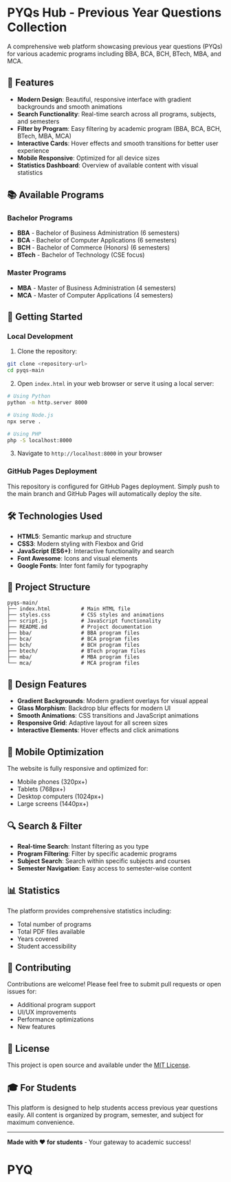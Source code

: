 # PYQs Hub - Previous Year Questions Collection

A comprehensive web platform showcasing previous year questions (PYQs) for various academic programs including BBA, BCA, BCH, BTech, MBA, and MCA.

## 🎯 Features

- **Modern Design**: Beautiful, responsive interface with gradient backgrounds and smooth animations
- **Search Functionality**: Real-time search across all programs, subjects, and semesters
- **Filter by Program**: Easy filtering by academic program (BBA, BCA, BCH, BTech, MBA, MCA)
- **Interactive Cards**: Hover effects and smooth transitions for better user experience
- **Mobile Responsive**: Optimized for all device sizes
- **Statistics Dashboard**: Overview of available content with visual statistics

## 📚 Available Programs

### Bachelor Programs
- **BBA** - Bachelor of Business Administration (6 semesters)
- **BCA** - Bachelor of Computer Applications (6 semesters)  
- **BCH** - Bachelor of Commerce (Honors) (6 semesters)
- **BTech** - Bachelor of Technology (CSE focus)

### Master Programs
- **MBA** - Master of Business Administration (4 semesters)
- **MCA** - Master of Computer Applications (4 semesters)

## 🚀 Getting Started

### Local Development

1. Clone the repository:
```bash
git clone <repository-url>
cd pyqs-main
```

2. Open `index.html` in your web browser or serve it using a local server:
```bash
# Using Python
python -m http.server 8000

# Using Node.js
npx serve .

# Using PHP
php -S localhost:8000
```

3. Navigate to `http://localhost:8000` in your browser

### GitHub Pages Deployment

This repository is configured for GitHub Pages deployment. Simply push to the main branch and GitHub Pages will automatically deploy the site.

## 🛠️ Technologies Used

- **HTML5**: Semantic markup and structure
- **CSS3**: Modern styling with Flexbox and Grid
- **JavaScript (ES6+)**: Interactive functionality and search
- **Font Awesome**: Icons and visual elements
- **Google Fonts**: Inter font family for typography

## 📁 Project Structure

```
pyqs-main/
├── index.html          # Main HTML file
├── styles.css          # CSS styles and animations
├── script.js           # JavaScript functionality
├── README.md           # Project documentation
├── bba/                # BBA program files
├── bca/                # BCA program files
├── bch/                # BCH program files
├── btech/              # BTech program files
├── mba/                # MBA program files
└── mca/                # MCA program files
```

## 🎨 Design Features

- **Gradient Backgrounds**: Modern gradient overlays for visual appeal
- **Glass Morphism**: Backdrop blur effects for modern UI
- **Smooth Animations**: CSS transitions and JavaScript animations
- **Responsive Grid**: Adaptive layout for all screen sizes
- **Interactive Elements**: Hover effects and click animations

## 📱 Mobile Optimization

The website is fully responsive and optimized for:
- Mobile phones (320px+)
- Tablets (768px+)
- Desktop computers (1024px+)
- Large screens (1440px+)

## 🔍 Search & Filter

- **Real-time Search**: Instant filtering as you type
- **Program Filtering**: Filter by specific academic programs
- **Subject Search**: Search within specific subjects and courses
- **Semester Navigation**: Easy access to semester-wise content

## 📊 Statistics

The platform provides comprehensive statistics including:
- Total number of programs
- Total PDF files available
- Years covered
- Student accessibility

## 🤝 Contributing

Contributions are welcome! Please feel free to submit pull requests or open issues for:
- Additional program support
- UI/UX improvements
- Performance optimizations
- New features

## 📄 License

This project is open source and available under the [MIT License](LICENSE).

## 🎓 For Students

This platform is designed to help students access previous year questions easily. All content is organized by program, semester, and subject for maximum convenience.

---

**Made with ❤️ for students** - Your gateway to academic success!
# PYQ
